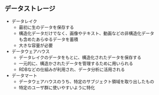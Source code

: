 ## データストレージ
- データレイク
    - 最初に生のデータを保存する
    - 構造化データだけでなく、画像やテキスト、動画などの非構造化データも含めたあらゆるデータを蓄積
    - 大きな容量が必要
- データウェアハウス
    - データレイクのデータをもとに、構造化されたデータを保存する
    - 一元的に、構造かされたデータを管理するために用いられる
    - RDBなどの仕組みが利用され、データ分析に活用される
- データマート
    - データウェアハウスのうち、特定のサブジェクト領域を取り出したもの
    - 特定のユーザ群に使いやすいように特化